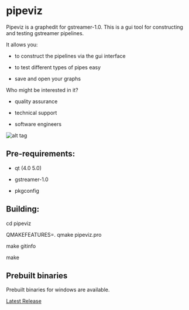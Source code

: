 pipeviz
==========

Pipeviz is a graphedit for gstreamer-1.0. This is a gui tool for constructing and testing gstreamer pipelines. 

It allows you:

* to construct the pipelines via the gui interface

* to test different types of pipes easy

* save and open your graphs

Who might be interested in it?

* quality assurance

* technical support

* software engineers


![alt tag](https://cloud.githubusercontent.com/assets/10683398/6396608/94f89e3a-be09-11e4-982c-5bf3a57bc6f4.png)

Pre-requirements:
-----

* qt (4.0 5.0)

* gstreamer-1.0

* pkgconfig



Building:
-----

cd pipeviz

QMAKEFEATURES=. qmake pipeviz.pro

make gitinfo

make



Prebuilt binaries
-----

Prebuilt binaries for windows are available.

[Latest Release](https://github.com/virinext/pipeviz/releases/latest)
